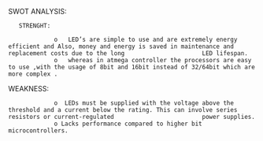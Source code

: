 SWOT ANALYSIS:

       STRENGHT:

                 o   LED’s are simple to use and are extremely energy efficient and Also, money and energy is saved in maintenance and replacement costs due to the long                      LED lifespan. 
                 o   whereas in atmega controller the processors are easy to use ,with the usage of 8bit and 16bit instead of 32/64bit which are more complex .

   WEAKNESS:

                 o  LEDs must be supplied with the voltage above the threshold and a current below the rating. This can involve series resistors or current-regulated                         power supplies. 
                 o Lacks performance compared to higher bit microcontrollers.
